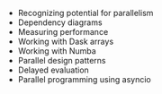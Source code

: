 - Recognizing potential for parallelism
- Dependency diagrams
- Measuring performance
- Working with Dask arrays
- Working with Numba
- Parallel design patterns
- Delayed evaluation
- Parallel programming using asyncio
